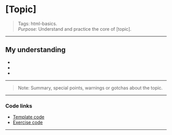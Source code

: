 # [Topic]

> Tags: html-basics.  
> _Purpose:_ Understand and practice the core of [topic].

---

## My understanding

-
-
-

---

> Note: Summary, special points, warnings or gotchas about the topic.

---

### Code links

- [Template code](01-template.html)
- [Exercise code](02-excercise.html)

---
